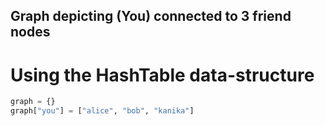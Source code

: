 ## Graph depicting (You) connected to 3 friend nodes

# Using the HashTable data-structure

```python
graph = {}
graph["you"] = ["alice", "bob", "kanika"]
```